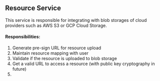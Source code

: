 ## Resource Service
This service is responsible for integrating with blob 
storages of cloud providers such as AWS S3 or GCP Cloud Storage.

#### Responsibilities:
1. Generate pre-sign URL for resource upload
2. Maintain resource mapping with user
3. Validate if the resource is uploaded to blob storage
4. Get a valid URL to access a resource (with public key cryptography in future)
5. 